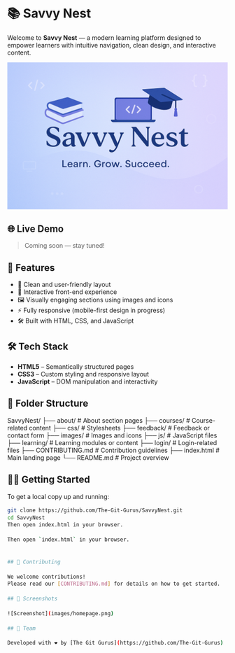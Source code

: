 # 📚 Savvy Nest

Welcome to **Savvy Nest** — a modern learning platform designed to empower learners with intuitive navigation, clean design, and interactive content.

![Savvy Nest Banner](images/banner.png)

## 🌐 Live Demo

> Coming soon — stay tuned!

## 🚀 Features

- 📘 Clean and user-friendly layout  
- 🎯 Interactive front-end experience  
- 🖼️ Visually engaging sections using images and icons  
- ⚡ Fully responsive (mobile-first design in progress)  
- 🛠️ Built with HTML, CSS, and JavaScript

## 🛠 Tech Stack

- **HTML5** – Semantically structured pages  
- **CSS3** – Custom styling and responsive layout  
- **JavaScript** – DOM manipulation and interactivity

## 📂 Folder Structure

SavvyNest/
├── about/           # About section pages
├── courses/         # Course-related content
├── css/             # Stylesheets
├── feedback/        # Feedback or contact form
├── images/          # Images and icons
├── js/              # JavaScript files
├── learning/        # Learning modules or content
├── login/           # Login-related files
├── CONTRIBUTING.md  # Contribution guidelines
├── index.html       # Main landing page
└── README.md        # Project overview


## 🧑‍💻 Getting Started

To get a local copy up and running:

```bash
git clone https://github.com/The-Git-Gurus/SavvyNest.git
cd SavvyNest
Then open index.html in your browser.

Then open `index.html` in your browser.


## 🤝 Contributing

We welcome contributions!  
Please read our [CONTRIBUTING.md] for details on how to get started.

## 📸 Screenshots

![Screenshot](images/homepage.png)

## 👥 Team

Developed with ❤️ by [The Git Gurus](https://github.com/The-Git-Gurus)
